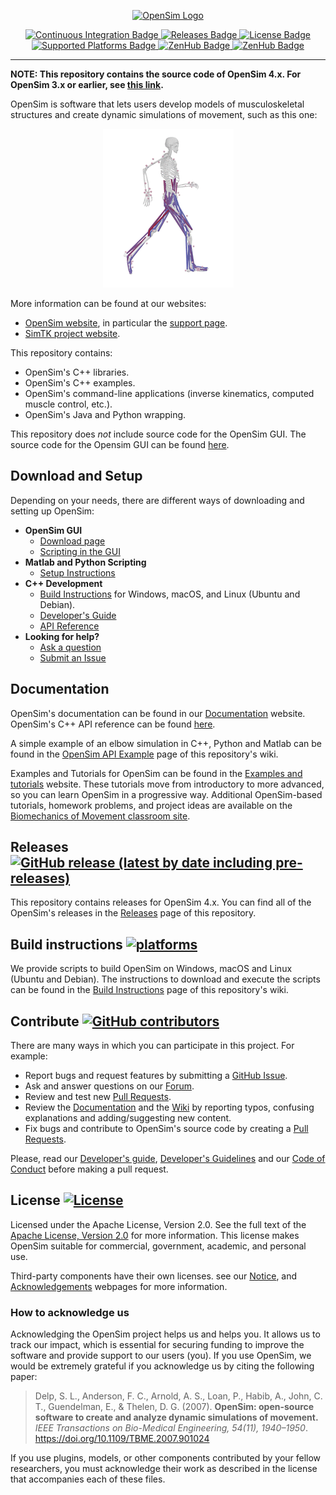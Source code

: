 <!-- OpenSim Logo -->
<p align=center>
    <a href="https://opensim.stanford.edu/">
        <img src="https://drive.google.com/uc?id=1urYfucgR4pCM5OeXySMBVc3i5oGfYRAf" alt="OpenSim Logo">
</p>

<!-- Badges -->
<p align=center>
    <a href="https://github.com/opensim-org/opensim-core/actions">
        <img src="https://github.com/opensim-org/opensim-core/workflows/continuous-integration/badge.svg" alt="Continuous Integration Badge">
    </a>
    <a href="https://github.com/opensim-org/opensim-core/releases">
        <img src="https://img.shields.io/github/v/release/opensim-org/opensim-core?include_prereleases" alt="Releases Badge">
    </a>
    <a href="https://github.com/opensim-org/opensim-core/blob/master/LICENSE.txt">
        <img src="https://img.shields.io/hexpm/l/apa" alt="License Badge">
    </a>
    <a href="https://github.com/opensim-org/opensim-core/wiki/Build-Instructions">
        <img src="https://img.shields.io/badge/platform-windows%20%7C%20macos%20%7C%20linux-lightgrey" alt="Supported Platforms Badge">
    </a>
    <a href="https://github.com/opensim-org/opensim-core/graphs/contributors">
        <img src="https://img.shields.io/github/contributors/opensim-org/opensim-core" alt="ZenHub Badge">
    </a>
    <a href="https://zenhub.com">
        <img src="https://img.shields.io/badge/Shipping%20faster%20with-ZenHub-blueviolet" alt="ZenHub Badge">
    </a>
</p>

---

**NOTE: This repository contains the source code of OpenSim 4.x. For OpenSim 3.x or earlier, see [this link](https://simtk-confluence.stanford.edu:8443/display/OpenSim/Building+OpenSim+from+Source).**

OpenSim is software that lets users develop models of musculoskeletal structures and create dynamic simulations of movement, such as this one:

<!-- OpenSim Simulation -->
<p align="center">
    <img src="doc/images/opensim_running.gif" alt=Simulation of human running by Sam Hamner (doi:10.1016/j.jbiomech.2010.06.025)¨>
</p>

More information can be found at our websites:

* [OpenSim website](http://opensim.stanford.edu), in particular the [support page](http://opensim.stanford.edu/support/index.html).
* [SimTK project website](https://simtk.org/home/opensim).

This repository contains:

 - OpenSim's C++ libraries.
 - OpenSim's C++ examples.
 - OpenSim's command-line applications (inverse kinematics, computed muscle control, etc.).
 - OpenSim's Java and Python wrapping.
 
This repository does *not* include source code for the OpenSim GUI. The source code for the Opensim GUI can be found [here](https://github.com/opensim-org/opensim-gui).

## Download and Setup

Depending on your needs, there are different ways of downloading and setting up OpenSim:

- **OpenSim GUI**
  - [Download page](https://simtk.org/frs/?group_id=91)
  - [Scripting in the GUI](https://simtk-confluence.stanford.edu:8443/display/OpenSim/Scripting+in+the+GUI)
- **Matlab and Python Scripting**
  - [Setup Instructions](https://simtk-confluence.stanford.edu:8443/display/OpenSim/Scripting)
- **C++ Development**
  - [Build Instructions](https://github.com/opensim-org/opensim-core/wiki/Build-Instructions) for Windows, macOS, and Linux (Ubuntu and Debian).
  - [Developer's Guide](https://simtk-confluence.stanford.edu:8443/display/OpenSim/Developer%27s+Guide)
  - [API Reference](https://simtk.org/api_docs/opensim/api_docs)
- **Looking for help?**
  - [Ask a question](https://simtk.org/plugins/phpBB/indexPhpbb.php?group_id=91&pluginname=phpBB)
  - [Submit an Issue](https://github.com/opensim-org/opensim-core/issues)

## Documentation

OpenSim's documentation can be found in our [Documentation](https://simtk-confluence.stanford.edu:8443/display/OpenSim/Documentation) website. 
OpenSim's C++ API reference can be found [here](https://simtk.org/api_docs/opensim/api_docs/).

A simple example of an elbow simulation in C++, Python and Matlab can be found in the [OpenSim API Example](https://github.com/opensim-org/opensim-core/wiki/OpenSim-API-Example) page of this repository's wiki.

Examples and Tutorials for OpenSim can be found in the [Examples and tutorials](https://simtk-confluence.stanford.edu:8443/display/OpenSim/Examples+and+Tutorials) website. These tutorials move from introductory to more advanced, so you can learn OpenSim in a progressive way. Additional OpenSim-based tutorials, homework problems, and project ideas are available on the [Biomechanics of Movement classroom site](https://simtk-confluence-homeworks.stanford.edu:8443/pages/viewpage.action?pageId=5537857). 

## Releases [![GitHub release (latest by date including pre-releases)](https://img.shields.io/github/v/release/opensim-org/opensim-core?include_prereleases)](https://github.com/opensim-org/opensim-core/releases)

This repository contains releases for OpenSim 4.x. You can find all of the OpenSim's releases in the [Releases](https://github.com/opensim-org/opensim-core/releases) page of this repository.

## Build instructions [![platforms](https://img.shields.io/badge/platform-windows%20%7C%20macos%20%7C%20linux-lightgrey)](https://github.com/opensim-org/opensim-core/wiki/Build-Instructions)

We provide scripts to build OpenSim on Windows, macOS and Linux (Ubuntu and Debian). The instructions to download and execute the scripts can be found in the [Build Instructions](https://github.com/opensim-org/opensim-core/wiki/Build-Instructions) page of this repository's wiki.

## Contribute [![GitHub contributors](https://img.shields.io/github/contributors/opensim-org/opensim-core)](https://github.com/opensim-org/opensim-core/graphs/contributors)

There are many ways in which you can participate in this project. For example:

 - Report bugs and request features by submitting a [GitHub Issue](https://github.com/opensim-org/opensim-core/issues).
 - Ask and answer questions on our [Forum](https://simtk.org/plugins/phpBB/indexPhpbb.php?group_id=91&pluginname=phpBB).
 - Review and test new [Pull Requests](https://github.com/opensim-org/opensim-core/pulls).
 - Review the [Documentation](https://simtk-confluence.stanford.edu:8443/display/OpenSim/Documentation) and the [Wiki](https://github.com/opensim-org/opensim-core/wiki) by reporting typos, confusing explanations and adding/suggesting new content.
 - Fix bugs and contribute to OpenSim's source code by creating a [Pull Requests](https://github.com/opensim-org/opensim-core/pulls).

Please, read our [Developer's guide](https://simtk-confluence.stanford.edu:8443/display/OpenSim/Developer%27s+Guide), [Developer's Guidelines](https://github.com/opensim-org/opensim-core/blob/master/DEVELOPING.md) and our [Code of Conduct](https://github.com/opensim-org/opensim-core/blob/master/CODE_OF_CONDUCT.md) before making a pull request. 

## License [![License](https://img.shields.io/hexpm/l/apa)](https://github.com/opensim-org/opensim-core/blob/master/LICENSE.txt)

Licensed under the Apache License, Version 2.0.  See the full text of the [Apache License, Version 2.0](https://github.com/opensim-org/opensim-core/blob/master/LICENSE.txt) for more information. This license makes OpenSim suitable for commercial, government, academic, and personal use. 

Third-party components have their own licenses. see our [Notice](https://github.com/opensim-org/opensim-core/blob/master/NOTICE), and [Acknowledgements](https://simtk-confluence.stanford.edu:8443/display/OpenSim/Acknowledgements) webpages for more information.

### How to acknowledge us

Acknowledging the OpenSim project helps us and helps you. It allows us to track our impact, which is essential for securing funding to improve the software and provide support to our users (you). If you use OpenSim, we would be extremely grateful if you acknowledge us by citing the following paper:

> Delp, S. L., Anderson, F. C., Arnold, A. S., Loan, P., Habib, A., John, C. T., Guendelman, E., & Thelen, D. G. (2007). **OpenSim: open-source software to create and analyze dynamic simulations of movement.** _IEEE Transactions on Bio-Medical Engineering, 54(11), 1940–1950_. https://doi.org/10.1109/TBME.2007.901024

If you use plugins, models, or other components contributed by your fellow researchers, you must acknowledge their work as described in the license that accompanies each of these files.
